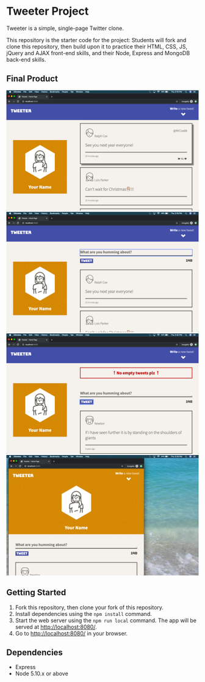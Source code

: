 # Tweeter Project

Tweeter is a simple, single-page Twitter clone.

This repository is the starter code for the project: Students will fork and clone this repository, then build upon it to practice their HTML, CSS, JS, jQuery and AJAX front-end skills, and their Node, Express and MongoDB back-end skills.

## Final Product

!["Hovering over a tweet in the homepage"](https://github.com/janeszelag/tweeter/blob/master/docs/HoveringOverTweet.png?raw=true)
!["New tweet form"](https://github.com/janeszelag/tweeter/blob/master/docs/NewTweetForm.png?raw=true)
!["Error display"](https://github.com/janeszelag/tweeter/blob/master/docs/ErrorMessage.png?raw=true)
!["Responsive elements"](https://github.com/janeszelag/tweeter/blob/master/docs/ResponsiveElements.png?raw=true)


## Getting Started

1. Fork this repository, then clone your fork of this repository.
2. Install dependencies using the `npm install` command.
3. Start the web server using the `npm run local` command. The app will be served at <http://localhost:8080/>.
4. Go to <http://localhost:8080/> in your browser.

## Dependencies

- Express
- Node 5.10.x or above
